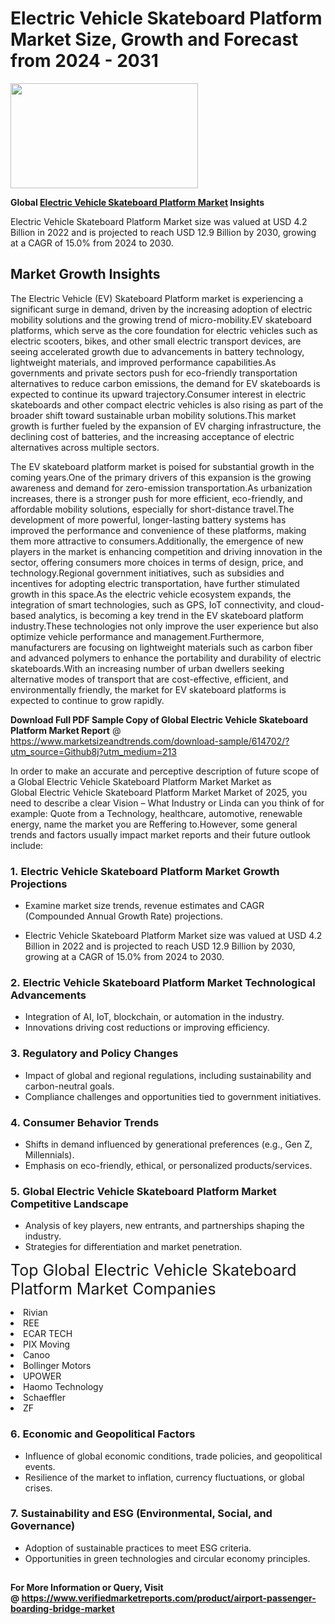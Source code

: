 <H1>Electric Vehicle Skateboard Platform Market Size, Growth and Forecast from 2024 - 2031</H1><img class="aligncenter size-medium wp-image-584254" src="https://thirdeyenews.in/wp-content/uploads/2024/09/Global-Market-Research-300x168.jpeg" alt="" width="300" height="168" /><p><strong>Global&nbsp;<a href="https://www.marketsizeandtrends.com/download-sample/614702/?utm_source=Github8j?utm_medium=213">Electric Vehicle Skateboard Platform Market</a> Insights</strong></p><p>Electric Vehicle Skateboard Platform Market size was valued at USD 4.2 Billion in 2022 and is projected to reach USD 12.9 Billion by 2030, growing at a CAGR of 15.0% from 2024 to 2030.</p><p><h2>Market Growth Insights</h2> <p>The Electric Vehicle (EV) Skateboard Platform market is experiencing a significant surge in demand, driven by the increasing adoption of electric mobility solutions and the growing trend of micro-mobility.EV skateboard platforms, which serve as the core foundation for electric vehicles such as electric scooters, bikes, and other small electric transport devices, are seeing accelerated growth due to advancements in battery technology, lightweight materials, and improved performance capabilities.As governments and private sectors push for eco-friendly transportation alternatives to reduce carbon emissions, the demand for EV skateboards is expected to continue its upward trajectory.Consumer interest in electric skateboards and other compact electric vehicles is also rising as part of the broader shift toward sustainable urban mobility solutions.This market growth is further fueled by the expansion of EV charging infrastructure, the declining cost of batteries, and the increasing acceptance of electric alternatives across multiple sectors.</p> <p>The EV skateboard platform market is poised for substantial growth in the coming years.One of the primary drivers of this expansion is the growing awareness and demand for zero-emission transportation.As urbanization increases, there is a stronger push for more efficient, eco-friendly, and affordable mobility solutions, especially for short-distance travel.The development of more powerful, longer-lasting battery systems has improved the performance and convenience of these platforms, making them more attractive to consumers.Additionally, the emergence of new players in the market is enhancing competition and driving innovation in the sector, offering consumers more choices in terms of design, price, and technology.Regional government initiatives, such as subsidies and incentives for adopting electric transportation, have further stimulated growth in this space.As the electric vehicle ecosystem expands, the integration of smart technologies, such as GPS, IoT connectivity, and cloud-based analytics, is becoming a key trend in the EV skateboard platform industry.These technologies not only improve the user experience but also optimize vehicle performance and management.Furthermore, manufacturers are focusing on lightweight materials such as carbon fiber and advanced polymers to enhance the portability and durability of electric skateboards.With an increasing number of urban dwellers seeking alternative modes of transport that are cost-effective, efficient, and environmentally friendly, the market for EV skateboard platforms is expected to continue to grow rapidly.<p><span class=""><strong>Download Full PDF Sample Copy of Global Electric Vehicle Skateboard Platform Market Report</strong> @ <a href="https://www.marketsizeandtrends.com/download-sample/614702/?utm_source=Github8j?utm_medium=213" target="_blank">https://www.marketsizeandtrends.com/download-sample/614702/?utm_source=Github8j?utm_medium=213</a></span></p><p>In order to make an accurate and perceptive description of future scope of a Global&nbsp;Electric Vehicle Skateboard Platform Market Market as Global&nbsp;Electric Vehicle Skateboard Platform Market Market of 2025, you need to describe a clear Vision &ndash; What Industry or Linda can you think of for example: Quote from a Technology, healthcare, automotive, renewable energy, name the market you are Reffering to.However, some general trends and factors usually impact market reports and their future outlook include:</p><h3>1.&nbsp;<strong>Electric Vehicle Skateboard Platform Market Growth Projections</strong></h3><ul><li>Examine market size trends, revenue estimates and CAGR (Compounded Annual Growth Rate) projections.</li><li><p>Electric Vehicle Skateboard Platform Market size was valued at USD 4.2 Billion in 2022 and is projected to reach USD 12.9 Billion by 2030, growing at a CAGR of 15.0% from 2024 to 2030.</p></li></ul><h3>2.&nbsp;<strong>Electric Vehicle Skateboard Platform Market Technological Advancements</strong></h3><ul><li>Integration of AI, IoT, blockchain, or automation in the industry.</li><li>Innovations driving cost reductions or improving efficiency.</li></ul><h3>3.&nbsp;<strong>Regulatory and Policy Changes</strong></h3><ul><li>Impact of global and regional regulations, including sustainability and carbon-neutral goals.</li><li>Compliance challenges and opportunities tied to government initiatives.</li></ul><h3>4.&nbsp;<strong>Consumer Behavior Trends</strong></h3><ul><li>Shifts in demand influenced by generational preferences (e.g., Gen Z, Millennials).</li><li>Emphasis on eco-friendly, ethical, or personalized products/services.</li></ul><h3>5.&nbsp;<strong>Global Electric Vehicle Skateboard Platform Market Competitive Landscape</strong></h3><ul><li>Analysis of key players, new entrants, and partnerships shaping the industry.</li><li>Strategies for differentiation and market penetration.</li></ul><p data-pm-slice="1 1 []"><span style="color: inherit; font-family: inherit; font-size: 25px;">Top Global Electric Vehicle Skateboard Platform Market Companies</span></p><div class="" data-test-id=""><p><li>Rivian</li><li> REE</li><li> ECAR TECH</li><li> PIX Moving</li><li> Canoo</li><li> Bollinger Motors</li><li> UPOWER</li><li> Haomo Technology</li><li> Schaeffler</li><li> ZF</li></p></div><h3>6.&nbsp;<strong>Economic and Geopolitical Factors</strong></h3><ul><li>Influence of global economic conditions, trade policies, and geopolitical events.</li><li>Resilience of the market to inflation, currency fluctuations, or global crises.</li></ul><h3>7.&nbsp;<strong>Sustainability and ESG (Environmental, Social, and Governance)</strong></h3><ul><li>Adoption of sustainable practices to meet ESG criteria.</li><li>Opportunities in green technologies and circular economy principles.</li></ul><h2><strong style="font-size: 14px;">For More Information or Query, Visit @&nbsp;</strong><a style="background-color: #ffffff; font-size: 14px;" href="https://www.marketsizeandtrends.com/report/electric-vehicle-skateboard-platform-market/" target="_blank">https://www.verifiedmarketreports.com/product/airport-passenger-boarding-bridge-market</a></h2>